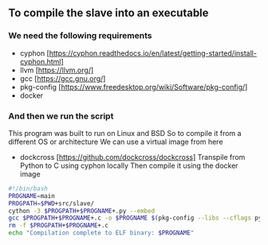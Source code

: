 ## To compile the slave into an executable
### We need the following requirements
* cyphon [https://cyphon.readthedocs.io/en/latest/getting-started/install-cyphon.html]
* llvm [https://llvm.org/]
* gcc [https://gcc.gnu.org/]
* pkg-config [https://www.freedesktop.org/wiki/Software/pkg-config/]
* docker
### And then we run the script
This program was built to run on Linux and BSD
So to compile it from a different OS or architecture
We can use a virtual image from here
* dockcross [https://github.com/dockcross/dockcross]
Transpile from Python to C using cyphon locally
Then compile it using the docker image
````bash
#!/bin/bash
PROGNAME=main
PROGPATH=$PWD+src/slave/
cython -3 $PROGPATH+$PROGNAME+.py --embed
gcc $PROGPATH+$PROGNAME+.c -o $PROGNAME $(pkg-config --libs --cflags python3)
rm -f $PROGPATH+$PROGNAME+.c
echo "Compilation complete to ELF binary: $PROGNAME"
````
